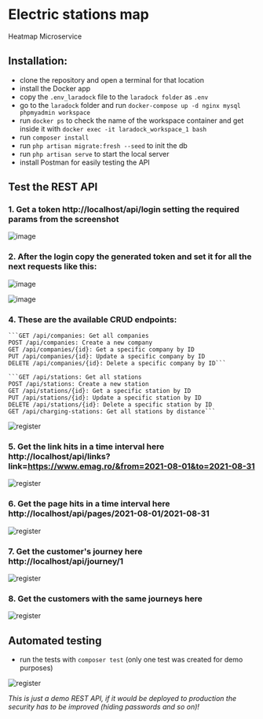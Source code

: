 # Electric stations map
Heatmap Microservice

## Installation:
- clone the repository and open a terminal for that location
- install the Docker app
- copy the `.env_laradock` file to the `laradock folder` as `.env`
- go to the `laradock` folder and run `docker-compose up -d nginx mysql phpmyadmin workspace`
- run `docker ps` to check the name of the workspace container and get inside it with `docker exec -it laradock_workspace_1 bash`
- run `composer install`
- run `php artisan migrate:fresh --seed` to init the db
- run `php artisan serve` to start the local server
- install Postman for easily testing the API

## Test the REST API

### 1. Get a token http://localhost/api/login setting the required params from the screenshot

![image](https://github.com/spatariu/electricmap/assets/3978400/c9ebaa36-2768-4ddc-b2db-a64ee6b17c98)

### 2. After the login copy the generated token and set it for all the next requests like this:

![image](https://github.com/spatariu/electricmap/assets/3978400/c66b3b85-4d05-40cc-81db-da8705a7ae03)

![image](https://github.com/spatariu/electricmap/assets/3978400/7547e481-bd02-4e33-9071-c915971c049c)

### 4. These are the available CRUD endpoints:

    ```GET /api/companies: Get all companies
    POST /api/companies: Create a new company
    GET /api/companies/{id}: Get a specific company by ID
    PUT /api/companies/{id}: Update a specific company by ID
    DELETE /api/companies/{id}: Delete a specific company by ID```

    ```GET /api/stations: Get all stations
    POST /api/stations: Create a new station
    GET /api/stations/{id}: Get a specific station by ID
    PUT /api/stations/{id}: Update a specific station by ID
    DELETE /api/stations/{id}: Delete a specific station by ID
    GET /api/charging-stations: Get all stations by distance```

![register](https://user-images.githubusercontent.com/3978400/131661280-4267aff4-107e-4bbe-8e46-da3d15ef1ba4.jpg)

### 5. Get the link hits in a time interval here http://localhost/api/links?link=https://www.emag.ro/&from=2021-08-01&to=2021-08-31

![register](https://user-images.githubusercontent.com/3978400/131661816-58d1013f-48ae-4fd7-b01f-02d0b1e78558.jpg)

### 6. Get the page hits in a time interval here http://localhost/api/pages/2021-08-01/2021-08-31

![register](https://user-images.githubusercontent.com/3978400/131663189-c66d6e76-9729-4c56-99d5-07dce7efed22.jpg)

### 7. Get the customer's journey here http://localhost/api/journey/1

![register](https://user-images.githubusercontent.com/3978400/131662394-e54a3e5d-8952-4d41-a632-713148aae28f.jpg)

### 8. Get the customers with the same journeys here 

![register](https://user-images.githubusercontent.com/3978400/131662591-2d4d3b5d-7619-40bc-a6d2-4773221905c9.jpg)

## Automated testing

- run the tests with `composer test` (only one test was created for demo purposes)

![register](https://user-images.githubusercontent.com/3978400/131665809-e327d36d-18e4-4e16-b518-e1a9b7c202f4.jpg)


*This is just a demo REST API, if it would be deployed to production the security has to be improved (hiding passwords and so on)!*
